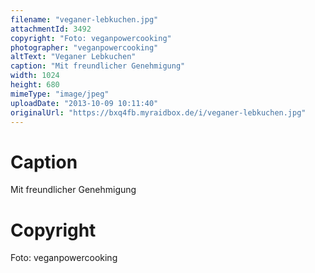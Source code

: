 ```yaml
---
filename: "veganer-lebkuchen.jpg"
attachmentId: 3492
copyright: "Foto: veganpowercooking"
photographer: "veganpowercooking"
altText: "Veganer Lebkuchen"
caption: "Mit freundlicher Genehmigung"
width: 1024
height: 680
mimeType: "image/jpeg"
uploadDate: "2013-10-09 10:11:40"
originalUrl: "https://bxq4fb.myraidbox.de/i/veganer-lebkuchen.jpg"
---
```


# Caption

Mit freundlicher Genehmigung

# Copyright

Foto: veganpowercooking
